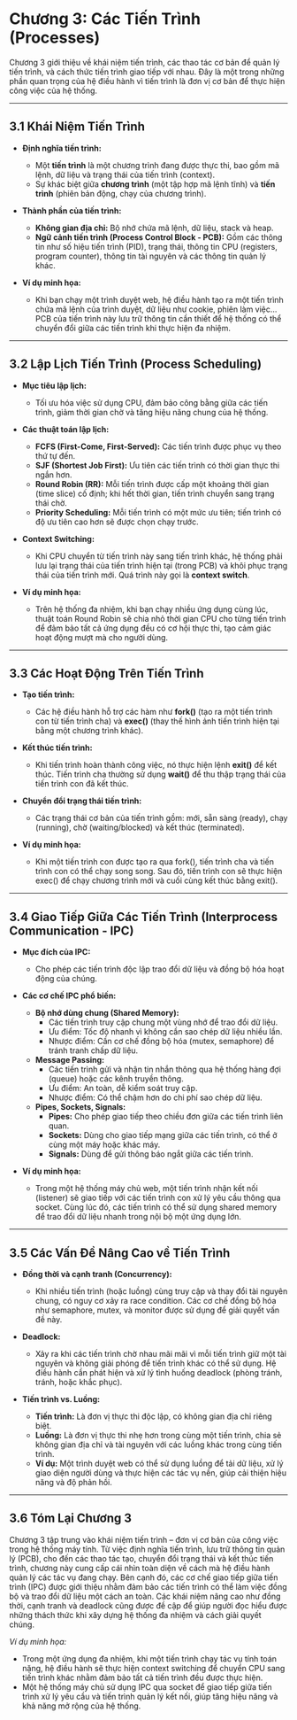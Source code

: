 # Chương 3: Các Tiến Trình (Processes)

Chương 3 giới thiệu về khái niệm tiến trình, các thao tác cơ bản để quản lý tiến trình, và cách thức tiến trình giao tiếp với nhau. Đây là một trong những phần quan trọng của hệ điều hành vì tiến trình là đơn vị cơ bản để thực hiện công việc của hệ thống.

---

## 3.1 Khái Niệm Tiến Trình

- **Định nghĩa tiến trình:**  
  - Một **tiến trình** là một chương trình đang được thực thi, bao gồm mã lệnh, dữ liệu và trạng thái của tiến trình (context).  
  - Sự khác biệt giữa **chương trình** (một tập hợp mã lệnh tĩnh) và **tiến trình** (phiên bản động, chạy của chương trình).
  
- **Thành phần của tiến trình:**  
  - **Không gian địa chỉ:** Bộ nhớ chứa mã lệnh, dữ liệu, stack và heap.
  - **Ngữ cảnh tiến trình (Process Control Block - PCB):** Gồm các thông tin như số hiệu tiến trình (PID), trạng thái, thông tin CPU (registers, program counter), thông tin tài nguyên và các thông tin quản lý khác.

- **Ví dụ minh họa:**  
  - Khi bạn chạy một trình duyệt web, hệ điều hành tạo ra một tiến trình chứa mã lệnh của trình duyệt, dữ liệu như cookie, phiên làm việc… PCB của tiến trình này lưu trữ thông tin cần thiết để hệ thống có thể chuyển đổi giữa các tiến trình khi thực hiện đa nhiệm.

---

## 3.2 Lập Lịch Tiến Trình (Process Scheduling)

- **Mục tiêu lập lịch:**  
  - Tối ưu hóa việc sử dụng CPU, đảm bảo công bằng giữa các tiến trình, giảm thời gian chờ và tăng hiệu năng chung của hệ thống.
  
- **Các thuật toán lập lịch:**  
  - **FCFS (First-Come, First-Served):** Các tiến trình được phục vụ theo thứ tự đến.
  - **SJF (Shortest Job First):** Ưu tiên các tiến trình có thời gian thực thi ngắn hơn.
  - **Round Robin (RR):** Mỗi tiến trình được cấp một khoảng thời gian (time slice) cố định; khi hết thời gian, tiến trình chuyển sang trạng thái chờ.
  - **Priority Scheduling:** Mỗi tiến trình có một mức ưu tiên; tiến trình có độ ưu tiên cao hơn sẽ được chọn chạy trước.

- **Context Switching:**  
  - Khi CPU chuyển từ tiến trình này sang tiến trình khác, hệ thống phải lưu lại trạng thái của tiến trình hiện tại (trong PCB) và khôi phục trạng thái của tiến trình mới. Quá trình này gọi là **context switch**.
  
- **Ví dụ minh họa:**  
  - Trên hệ thống đa nhiệm, khi bạn chạy nhiều ứng dụng cùng lúc, thuật toán Round Robin sẽ chia nhỏ thời gian CPU cho từng tiến trình để đảm bảo tất cả ứng dụng đều có cơ hội thực thi, tạo cảm giác hoạt động mượt mà cho người dùng.

---

## 3.3 Các Hoạt Động Trên Tiến Trình

- **Tạo tiến trình:**  
  - Các hệ điều hành hỗ trợ các hàm như **fork()** (tạo ra một tiến trình con từ tiến trình cha) và **exec()** (thay thế hình ảnh tiến trình hiện tại bằng một chương trình khác).
  
- **Kết thúc tiến trình:**  
  - Khi tiến trình hoàn thành công việc, nó thực hiện lệnh **exit()** để kết thúc. Tiến trình cha thường sử dụng **wait()** để thu thập trạng thái của tiến trình con đã kết thúc.

- **Chuyển đổi trạng thái tiến trình:**  
  - Các trạng thái cơ bản của tiến trình gồm: mới, sẵn sàng (ready), chạy (running), chờ (waiting/blocked) và kết thúc (terminated).
  
- **Ví dụ minh họa:**  
  - Khi một tiến trình con được tạo ra qua fork(), tiến trình cha và tiến trình con có thể chạy song song. Sau đó, tiến trình con sẽ thực hiện exec() để chạy chương trình mới và cuối cùng kết thúc bằng exit().

---

## 3.4 Giao Tiếp Giữa Các Tiến Trình (Interprocess Communication - IPC)

- **Mục đích của IPC:**  
  - Cho phép các tiến trình độc lập trao đổi dữ liệu và đồng bộ hóa hoạt động của chúng.
  
- **Các cơ chế IPC phổ biến:**  
  - **Bộ nhớ dùng chung (Shared Memory):**  
    - Các tiến trình truy cập chung một vùng nhớ để trao đổi dữ liệu.
    - Ưu điểm: Tốc độ nhanh vì không cần sao chép dữ liệu nhiều lần.
    - Nhược điểm: Cần cơ chế đồng bộ hóa (mutex, semaphore) để tránh tranh chấp dữ liệu.
  - **Message Passing:**  
    - Các tiến trình gửi và nhận tin nhắn thông qua hệ thống hàng đợi (queue) hoặc các kênh truyền thông.
    - Ưu điểm: An toàn, dễ kiểm soát truy cập.
    - Nhược điểm: Có thể chậm hơn do chi phí sao chép dữ liệu.
  - **Pipes, Sockets, Signals:**  
    - **Pipes:** Cho phép giao tiếp theo chiều đơn giữa các tiến trình liên quan.
    - **Sockets:** Dùng cho giao tiếp mạng giữa các tiến trình, có thể ở cùng một máy hoặc khác máy.
    - **Signals:** Dùng để gửi thông báo ngắt giữa các tiến trình.

- **Ví dụ minh họa:**  
  - Trong một hệ thống máy chủ web, một tiến trình nhận kết nối (listener) sẽ giao tiếp với các tiến trình con xử lý yêu cầu thông qua socket. Cùng lúc đó, các tiến trình có thể sử dụng shared memory để trao đổi dữ liệu nhanh trong nội bộ một ứng dụng lớn.

---

## 3.5 Các Vấn Đề Nâng Cao về Tiến Trình

- **Đồng thời và cạnh tranh (Concurrency):**  
  - Khi nhiều tiến trình (hoặc luồng) cùng truy cập và thay đổi tài nguyên chung, có nguy cơ xảy ra race condition. Các cơ chế đồng bộ hóa như semaphore, mutex, và monitor được sử dụng để giải quyết vấn đề này.
  
- **Deadlock:**  
  - Xảy ra khi các tiến trình chờ nhau mãi mãi vì mỗi tiến trình giữ một tài nguyên và không giải phóng để tiến trình khác có thể sử dụng. Hệ điều hành cần phát hiện và xử lý tình huống deadlock (phòng tránh, tránh, hoặc khắc phục).
  
- **Tiến trình vs. Luồng:**  
  - **Tiến trình:** Là đơn vị thực thi độc lập, có không gian địa chỉ riêng biệt.
  - **Luồng:** Là đơn vị thực thi nhẹ hơn trong cùng một tiến trình, chia sẻ không gian địa chỉ và tài nguyên với các luồng khác trong cùng tiến trình.
  - **Ví dụ:** Một trình duyệt web có thể sử dụng luồng để tải dữ liệu, xử lý giao diện người dùng và thực hiện các tác vụ nền, giúp cải thiện hiệu năng và độ phản hồi.

---

## 3.6 Tóm Lại Chương 3

Chương 3 tập trung vào khái niệm tiến trình – đơn vị cơ bản của công việc trong hệ thống máy tính. Từ việc định nghĩa tiến trình, lưu trữ thông tin quản lý (PCB), cho đến các thao tác tạo, chuyển đổi trạng thái và kết thúc tiến trình, chương này cung cấp cái nhìn toàn diện về cách mà hệ điều hành quản lý các tác vụ đang chạy. Bên cạnh đó, các cơ chế giao tiếp giữa tiến trình (IPC) được giới thiệu nhằm đảm bảo các tiến trình có thể làm việc đồng bộ và trao đổi dữ liệu một cách an toàn. Các khái niệm nâng cao như đồng thời, cạnh tranh và deadlock cũng được đề cập để giúp người đọc hiểu được những thách thức khi xây dựng hệ thống đa nhiệm và cách giải quyết chúng.

*Ví dụ minh họa:*  
- Trong một ứng dụng đa nhiệm, khi một tiến trình chạy tác vụ tính toán nặng, hệ điều hành sẽ thực hiện context switching để chuyển CPU sang tiến trình khác nhằm đảm bảo tất cả tiến trình đều được thực hiện.  
- Một hệ thống máy chủ sử dụng IPC qua socket để giao tiếp giữa tiến trình xử lý yêu cầu và tiến trình quản lý kết nối, giúp tăng hiệu năng và khả năng mở rộng của hệ thống.
